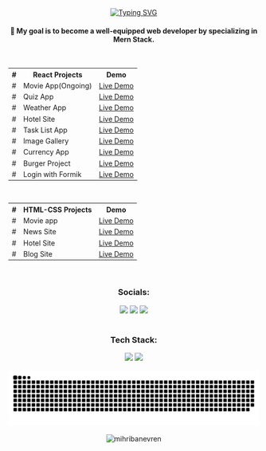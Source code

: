 <div align="center">
 <a href="https://github.com/MihribanEvren">
  <img src="https://readme-typing-svg.demolab.com?font=Fira+Code&size=28&duration=3000&pause=500&center=true&vCenter=true&width=435&lines=%e2%9c%a8+Mihriban+Evren+%e2%9c%a8;%f0%9f%93%9a+Software+Developer+%f0%9f%92%bb" alt="Typing SVG" />
 </a>
</div>

<div align="center">
<h4>
🔭 My goal is to become a well-equipped web developer by specializing in Mern Stack.
</h4>
<div/>
 
<br/>

<div align="center">
<table>
  <tr>
    <th>#</th>
    <th>React Projects</th>
    <th>Demo</th>
  </tr>
 <tr>
    <td>#</td>
    <td>Movie App(Ongoing)</td>
    <td> <a href='https://miovie-app.netlify.app/' target='_blank'>Live Demo</a> </td>
  </tr>
 <tr>
    <td>#</td>
    <td>Quiz App</td>
    <td> <a href='https://quiz-app-r-project.netlify.app/' target='_blank'>Live Demo</a> </td>
  </tr>
 <tr>
    <td>#</td>
    <td>Weather App</td>
    <td> <a href='https://ma-weather-app.netlify.app/' target='_blank'>Live Demo</a> </td>
  </tr>
 <tr>
    <td>#</td>
    <td>Hotel Site</td>
    <td> <a href='https://hotel-site-project.netlify.app/' target='_blank'>Live Demo</a> </td>
  </tr>
  <tr>
    <td>#</td>
    <td>Task List App</td>
    <td> <a href='https://ma-task-list-project.netlify.app/' target='_blank'>Live Demo</a> </td>
  </tr>
  <tr>
    <td>#</td>
    <td>Image Gallery</td>
    <td><a href='https://ma-image-gallery.netlify.app/' target='_blank'>Live Demo</a></td>
  </tr>
  <tr>
    <td>#</td>
    <td>Currency App</td>
    <td><a href='https://ma-currency-app.netlify.app/' target='_blank'>Live Demo</a></td>
  </tr>
 <tr>
    <td>#</td>
    <td>Burger Project</td>
    <td><a href='https://moorger-burger.netlify.app/' target='_blank'>Live Demo</a></td>
  </tr>
 <tr>
    <td>#</td>
    <td>Login with Formik</td>
    <td><a href='https://formik-login.netlify.app/' target='_blank'>Live Demo</a></td>
  </tr>
</table>
<div/>
 
<br/>
  
<div align="center">
<table>
  <tr>
    <th>#</th>
    <th>HTML-CSS Projects</th>
    <th>Demo</th>
  </tr>
  <tr>
    <td>#</td>
    <td>Movie app</td>
    <td> <a href='https://ma-movieapp-site.netlify.app/' target='_blank'>Live Demo</a> </td>
  </tr>
  <tr>
    <td>#</td>
    <td>News Site</td>
    <td><a href='https://ma-news-site.netlify.app/' target='_blank'>Live Demo</a></td>
  </tr>
  <tr>
    <td>#</td>
    <td>Hotel Site</td>
    <td><a href='https://ma-hotel-site.netlify.app/' target='_blank'>Live Demo</a></td>
  </tr>
  <tr>
    <td>#</td>
    <td>Blog Site</td>
    <td><a href='https://ma-blog-site.netlify.app/' target='_blank'>Live Demo</a></td>
  </tr>
</table>
<div/>

<br/>

<div align="center">
<h3 align="center">Socials:</h3>
<a href="https://www.linkedin.com/in/mihribanevren" target="blank"><img src="https://img.shields.io/badge/LinkedIn-0077B5?style=for-the-badge&logo=linkedin&logoColor=white" /></a>
<a href="https://twitter.com/myy_universe" target="blank"><img src="https://img.shields.io/badge/X-000?style=for-the-badge&logo=x" /></a>
<a href="https://instagram.com/mihribann_n" target="blank"><img src="https://img.shields.io/badge/-Instagram-%23E4405F?style=for-the-badge&logo=instagram&logoColor=white" /></a>
</div>

<br/>
<div align="center">
<h3 align="center">Tech Stack:</h3>
    <img src="https://skillicons.dev/icons?i=react,bootstrap,html,css,vscode,github,git" />
    <img src="https://skillicons.dev/icons?i=python,javascript,typescript,redux,php,laravel,mysql,jquery,npm,netlify" /><br>
</div>

<br/>

<img alt="snake eating my contributions" src="https://raw.githubusercontent.com/salesp07/salesp07/output/github-contribution-grid-snake.svg" />

<br/>

<p><img align="center" src="https://github-readme-stats.vercel.app/api/top-langs?username=mihribanevren&show_icons=true&locale=en&layout=compact" alt="mihribanevren" /></p>

